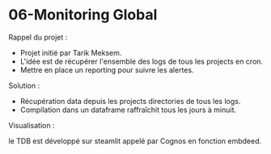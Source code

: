 # 06-Monitoring Global


Rappel du projet :

* Projet initié par Tarik Meksem.
* L'idée est de récupérer l'ensemble des logs de tous les projects en cron.
* Mettre en place un reporting pour suivre les alertes.

Solution :

* Récupération data depuis les projects directories de tous les logs.
* Compilation dans un dataframe raffraîchit tous les jours à minuit.

Visualisation :

le TDB est développé sur steamlit appelé par Cognos en fonction embdeed.